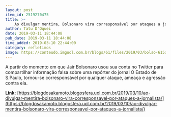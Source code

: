 ```yaml
---
layout: post
item_id: 2519270475
title: >-
    Ao divulgar mentira, Bolsonaro vira corresponsável por ataques a jornalista
author: Tatu D'Oquei
date: 2019-03-11 18:44:08
pub_date: 2019-03-11 18:44:08
time_added: 2019-03-10 22:44:00
category: refletimos
image: https://conteudo.imguol.com.br/blogs/61/files/2019/03/bolso-615x300.jpg
---
```


A partir do momento em que Jair Bolsonaro usou sua conta no Twitter para compartilhar informação falsa sobre uma repórter do jornal O Estado de S.Paulo, tornou-se corresponsável por qualquer ataque, ameaça e agressão contra ela.

**Link:** [https://blogdosakamoto.blogosfera.uol.com.br/2019/03/10/ao-divulgar-mentira-bolsonaro-vira-corresponsavel-por-ataques-a-jornalista/](https://blogdosakamoto.blogosfera.uol.com.br/2019/03/10/ao-divulgar-mentira-bolsonaro-vira-corresponsavel-por-ataques-a-jornalista/)

